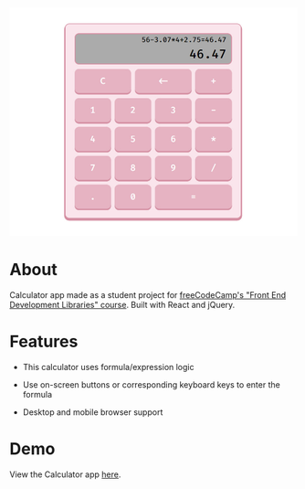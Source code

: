 ![app screenshot](https://github.com/g-elena-web/calculator/blob/master/src/resources/screenshot.jpg?raw=true)

# About

Calculator app made as a student project for [freeCodeCamp's "Front End Development Libraries" course](https://www.freecodecamp.org/learn/front-end-development-libraries/). Built with React and jQuery.

# Features

- This calculator uses formula/expression logic

- Use on-screen buttons or corresponding keyboard keys to enter the formula

- Desktop and mobile browser support

# Demo

View the Calculator app [here](https://g-elena-web.github.io/calculator/).